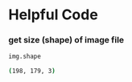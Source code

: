# Helpful Code


### get size (shape) of image file
```python
img.shape
```
```bash
(198, 179, 3)
```
